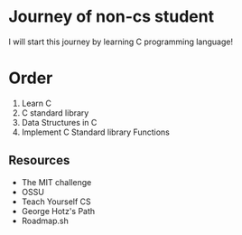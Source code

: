 # Journey of non-cs student 
I will start this journey by learning C programming language!

# Order
<ol>
    <li>Learn C</li>
    <li>C standard library</li>
    <li>Data Structures in C</li>
    <li>Implement C Standard library Functions</li>
</ol>
    
## Resources
- The MIT challenge
- OSSU
- Teach Yourself CS
- George Hotz's Path
- Roadmap.sh
